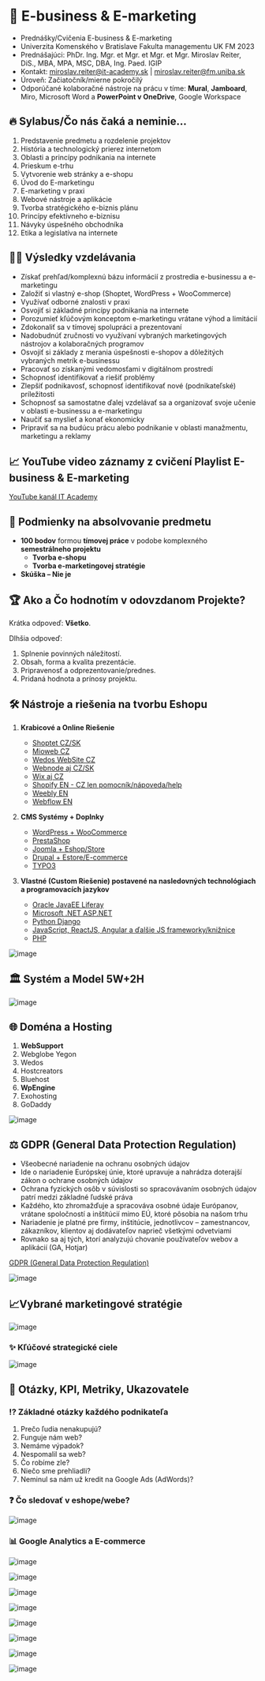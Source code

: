# 🛒 E-business & E-marketing
* Prednášky/Cvičenia E-business & E-marketing
* Univerzita Komenského v Bratislave Fakulta managementu UK FM 2023
* Prednášajúci: PhDr. Ing. Mgr. et Mgr. et Mgr. et Mgr. Miroslav Reiter, DiS., MBA, MPA, MSC, DBA, Ing. Paed. IGIP 
* Kontakt: miroslav.reiter@it-academy.sk | miroslav.reiter@fm.uniba.sk 
* Úroveň: Začiatočník/mierne pokročilý
* Odporúčané kolaboračné nástroje na prácu v tíme: **Mural**, **Jamboard**, Miro, Microsoft Word a **PowerPoint v OneDrive**, Google Workspace

## 🔥 Sylabus/Čo nás čaká a neminie...
1. Predstavenie predmetu a rozdelenie projektov
2. História a technologický prierez internetom
3. Oblasti a princípy podnikania na internete
4. Prieskum e-trhu
5. Vytvorenie web stránky a e-shopu
6. Úvod do E-marketingu
7. E-marketing v praxi
8. Webové nástroje a aplikácie
9. Tvorba stratégického e-biznis plánu
10. Princípy efektívneho e-biznisu
11. Návyky úspešného obchodníka
12. Etika a legislatíva na internete 

## 👨‍🏫 Výsledky vzdelávania
* Získať prehľad/komplexnú bázu informácií z prostredia e-businessu a e-marketingu
* Založiť si vlastný e-shop (Shoptet, WordPress + WooCommerce)
* Využívať odborné znalosti v praxi
* Osvojiť si základné princípy podnikania na internete
* Porozumieť kľúčovým konceptom e-marketingu vrátane výhod a limitácií
* Zdokonaliť sa v tímovej spolupráci a prezentovaní
* Nadobudnúť zručnosti vo využívaní vybraných marketingových nástrojov a kolaboračných programov
* Osvojiť si základy z merania úspešnosti e-shopov a dôležitých vybraných metrík e-businessu
* Pracovať so získanými vedomosťami v digitálnom prostredí
* Schopnosť identifikovať a riešiť problémy
* Zlepšiť podnikavosť, schopnosť identifikovať nové (podnikateľské) príležitosti
* Schopnosť sa samostatne ďalej vzdelávať sa a organizovať svoje učenie v oblasti e-businessu a e-marketingu
* Naučiť sa myslieť a konať ekonomicky
* Pripraviť sa na budúcu prácu alebo podnikanie v oblasti manažmentu, marketingu a reklamy

## 📈 YouTube video záznamy z cvičení Playlist E-business & E-marketing
[YouTube kanál IT Academy](https://www.youtube.com/watch?v=liYEtA2utDU&list=PLIu_ZdHo7Pk_s0N5pQphQbMN6BkdvuOei)

## 🥇 Podmienky na absolvovanie predmetu 
* **100 bodov** formou **tímovej práce** v podobe komplexného **semestrálneho projektu**
   - **Tvorba e-shopu**
   - **Tvorba e-marketingovej stratégie**
* **Skúška – Nie je**

## 🏆 Ako a Čo hodnotím v odovzdanom Projekte?
Krátka odpoveď: **Všetko**.

Dlhšia odpoveď:
1. Splnenie povinných náležitostí.
1. Obsah, forma a kvalita prezentácie.
1. Pripravenosť a odprezentovanie/prednes.
1. Pridaná hodnota a prínosy projektu.
 
## :hammer_and_wrench: Nástroje a riešenia na tvorbu Eshopu
1. **Krabicové a Online Riešenie**
   - [Shoptet CZ/SK](https://www.shoptet.sk/)
   - [Mioweb CZ](https://www.mioweb.cz/)
   - [Wedos WebSite CZ](https://wedos.website/)
   - [Webnode aj CZ/SK](https://www.webnode.com/sk/)
   - [Wix aj CZ](https://cs.wix.com/)
   - [Shopify EN - CZ len pomocník/nápoveda/help](https://help.shopify.com/cs)
   - [Weebly EN](https://www.weebly.com/)
   - [Webflow EN](https://webflow.com/)
   
2. **CMS Systémy + Doplnky**
   - [WordPress + WooCommerce](https://woocommerce.com/blackcyber/)
   - [PrestaShop](https://www.prestashop.com/en)
   - [Joomla + Eshop/Store](https://www.joomla.org/)
   - [Drupal + Estore/E-commerce](https://www.drupal.org/)
   - [TYPO3](https://typo3.com/)

3. **Vlastné (Custom Riešenie) postavené na nasledovných technológiach a programovacích jazykov**
   - [Oracle JavaEE Liferay](https://www.liferay.com/)
   - [Microsoft .NET ASP.NET](https://dotnet.microsoft.com/en-us/apps/aspnet)
   - [Python Django](https://www.djangoproject.com/)
   - [JavaScript, ReactJS, Angular a ďalšie JS frameworky/knižnice]()
   - [PHP](https://www.php.net/)

![image](https://user-images.githubusercontent.com/24510943/204084609-c91024fa-f57f-485f-b44b-d0afddacb9f5.png)

## 🏛️ Systém a Model 5W+2H
![image](https://user-images.githubusercontent.com/24510943/204084648-e46f5207-d4b2-48b0-9a8f-52b70d8d0493.png)

## 🌐 Doména a Hosting
1. **WebSupport**
2. Webglobe Yegon
3. Wedos
4. Hostcreators
5. Bluehost
6. **WpEngine**
7. Exohosting
8. GoDaddy

![image](https://user-images.githubusercontent.com/24510943/204084702-f64ab220-45f5-40ea-ac83-3b4c61808aea.png)

## ⚖️ GDPR (General Data Protection Regulation)
- Všeobecné nariadenie na ochranu osobných údajov 
- Ide o nariadenie Európskej únie, ktoré upravuje a nahrádza doterajší zákon o ochrane osobných údajov
- Ochrana fyzických osôb v súvislosti so spracovávaním osobných údajov patrí medzi základné ľudské práva
- Každého, kto zhromažďuje a spracováva osobné údaje Európanov, vrátane spoločností a inštitúcií mimo EÚ, ktoré pôsobia na našom trhu
- Nariadenie je platné pre firmy, inštitúcie, jednotlivcov – zamestnancov, zákazníkov, klientov aj dodávateľov naprieč všetkými odvetviami
- Rovnako sa aj tých, ktorí analyzujú chovanie používateľov webov a aplikácií (GA, Hotjar)

[GDPR (General Data Protection Regulation)](https://eur-lex.europa.eu/legal-content/SK/TXT/HTML/?uri=CELEX:32016R0679&from=SK#d1e4639-1-1)

![image](https://user-images.githubusercontent.com/24510943/204084788-21e618b1-54b0-4004-98ac-3653de25349c.png)

## 📈Vybrané marketingové stratégie
![image](https://user-images.githubusercontent.com/24510943/204084835-84134c71-5ec7-4503-a949-fc5b3e29ef61.png)

### ✨ Kľúčové strategické ciele
![image](https://user-images.githubusercontent.com/24510943/204084859-3240f6fb-5ea0-428b-bf67-0e4e5662a0fa.png)

## 🌟 Otázky, KPI, Metriky, Ukazovatele
### ⁉️ Základné otázky každého podnikateľa
1. Prečo ľudia nenakupujú?
2. Funguje nám web? 
3. Nemáme výpadok? 
4. Nespomalil sa web?
5. Čo robíme zle?
6. Niečo sme prehliadli?
7. Neminul sa nám už kredit na Google Ads (AdWords)?

### ❓ Čo sledovať v eshope/webe?
![image](https://user-images.githubusercontent.com/24510943/206900866-e3100141-898b-4762-a9ae-b736510f9292.png)

### 📊 Google Analytics a E-commerce
![image](https://user-images.githubusercontent.com/24510943/206900945-b85a605e-3064-4b65-ae2d-9ef92d4fe68a.png)

![image](https://user-images.githubusercontent.com/24510943/206900950-2f62af98-552a-48da-a6d9-7b51c27eafa4.png)

![image](https://user-images.githubusercontent.com/24510943/206900953-39d133bf-aff5-43f8-9ed9-bc20b619b7b0.png)

![image](https://user-images.githubusercontent.com/24510943/206900956-f8b71603-dda4-4c76-866e-bef085344120.png)

![image](https://user-images.githubusercontent.com/24510943/206900961-18208271-5379-4f74-aea0-d8efb80bafdf.png)

![image](https://user-images.githubusercontent.com/24510943/206900966-0b340b28-a106-4254-a8e5-ea7e02ca9236.png)

![image](https://user-images.githubusercontent.com/24510943/206900972-9b44c1c1-9564-4b7f-8d87-9891b340e7ea.png)

![image](https://user-images.githubusercontent.com/24510943/206900977-9d23f49e-5510-4d3e-af92-24d9001210e8.png)




